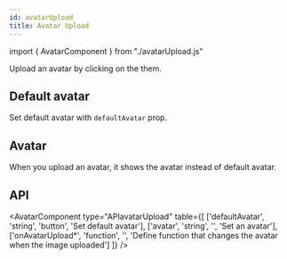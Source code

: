 ```yaml
---
id: avatarUpload
title: Avatar Upload
---
```


import { AvatarComponent } from "./avatarUpload.js"

<p>Upload an avatar by clicking on the them.</p>

## Default avatar

<p>Set default avatar with <code>defaultAvatar</code> prop.</p>
<AvatarComponent />

## Avatar

<p>When you upload an avatar, it shows the avatar instead of default avatar.</p>
<AvatarComponent type="avatar" />

## API

<AvatarComponent type="APIavatarUpload" table={[
    ['defaultAvatar', 'string', 'button', 'Set default avatar'],
    ['avatar', 'string', '', 'Set an avatar'],
    ['onAvatarUpload*', 'function', '', 'Define function that changes the avatar when the image uploaded']
]} />
